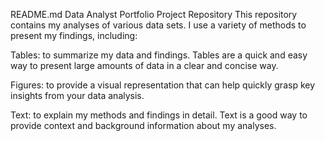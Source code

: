 README.md
Data Analyst Portfolio Project Repository
This repository contains my analyses of various data sets. I use a variety of methods to present my findings, including:

Tables: to summarize my data and findings. Tables are a quick and easy way to present large amounts of data in a clear and concise way.

Figures: to provide a visual representation that can help quickly grasp key insights from your data analysis.

Text: to explain my methods and findings in detail. Text is a good way to provide context and background information about my analyses.
